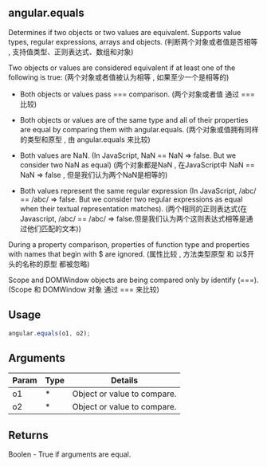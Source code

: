 ## angular.equals
Determines if two objects or two values are equivalent. Supports value types, regular expressions, arrays and objects.
(判断两个对象或者值是否相等 , 支持值类型、正则表达式、数组和对象)

Two objects or values are considered equivalent if at least one of the following is true:
(两个对象或者值被认为相等 , 如果至少一个是相等的)

- Both objects or values pass === comparison.
(两个对象或者值 通过 === 比较)

- Both objects or values are of the same type and all of their properties are equal by comparing them with angular.equals.
(两个对象或值拥有同样的类型和原型 , 由 angular.equals 来比较)

- Both values are NaN. (In JavaScript, NaN == NaN => false. But we consider two NaN as equal)
(两个对象都是NaN , 在JavaScript中 NaN == NaN => false , 但是我们认为两个NaN是相等的)

- Both values represent the same regular expression (In JavaScript, /abc/ == /abc/ => false. But we consider two regular expressions as equal when their textual representation matches).
(两个相同的正则表达式(在Javascript, /abc/ == /abc/ => false.但是我们认为两个这则表达式相等是通过他们匹配的文本))

During a property comparison, properties of function type and properties with names that begin with $ are ignored.
(属性比较 , 方法类型原型 和 以$开头的名称的原型 都被忽略)

Scope and DOMWindow objects are being compared only by identify (===).
(Scope 和 DOMWindow 对象 通过 === 来比较)

## Usage
```js
angular.equals(o1, o2);
```

## Arguments
|Param|Type|Details|
|-----|----|-------|
|o1|*|Object or value to compare.|
|o2|*|Object or value to compare.|

## Returns
Boolen - True if arguments are equal.

